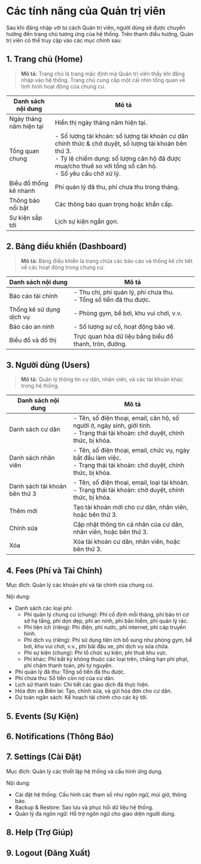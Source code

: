 # Các tính năng của Quản trị viên

Sau khi đăng nhập với tư cách Quản trị viên, người dùng sẽ được chuyển hướng đến trang chủ tương ứng của hệ thống. Trên thanh điều hướng, Quản trị viên có thể truy cập vào các mục chính sau:

## 1. Trang chủ (Home)

> **Mô tả:** Trang chủ là trang mặc định mà Quản trị viên thấy khi đăng nhập vào hệ thống. Trang chủ cung cấp một cái nhìn tổng quan về tình hình hoạt động của chung cư.

| Danh sách nội dung | Mô tả |
|-------------------|-------|
| Ngày tháng năm hiện tại | Hiển thị ngày tháng năm hiện tại. |
| Tổng quan chung | - Số lượng tài khoản: số lượng tài khoản cư dân chính thức & chờ duyệt, số lượng tài khoản bên thứ 3. <br> - Tỷ lệ chiếm dụng: số lượng căn hộ đã được mua/cho thuê so với tổng số căn hộ. <br> - Số yêu cầu chờ xử lý. |
| Biểu đồ thống kê nhanh | Phí quản lý đã thu, phí chưa thu trong tháng. |
| Thông báo nổi bật | Các thông báo quan trọng hoặc khẩn cấp. |
| Sự kiện sắp tới | Lịch sự kiện ngắn gọn. |

## 2. Bảng điều khiển (Dashboard)

> **Mô tả:** Bảng điều khiển là trang chứa các báo cáo và thống kê chi tiết về các hoạt động trong chung cư.

| Danh sách nội dung | Mô tả |
|-------------------|-------|
| Báo cáo tài chính | - Thu chi, phí quản lý, phí chưa thu. <br> - Tổng số tiền đã thu được. |
| Thống kê sử dụng dịch vụ | - Phòng gym, bể bơi, khu vui chơi, v.v. |
| Báo cáo an ninh | - Số lượng sự cố, hoạt động bảo vệ. |
| Biểu đồ và đồ thị | Trực quan hóa dữ liệu bằng biểu đồ thanh, tròn, đường. |

## 3. Người dùng (Users)

> **Mô tả:** Quản lý thông tin cư dân, nhân viên, và các tài khoản khác trong hệ thống.

| Danh sách nội dung | Mô tả |
|-------------------|-------|
| Danh sách cư dân | - Tên, số điện thoại, email, căn hộ, số người ở, ngày sinh, giới tính. <br> - Trạng thái tài khoản: chờ duyệt, chính thức, bị khóa. |
| Danh sách nhân viên | - Tên, số điện thoại, email, chức vụ, ngày bắt đầu làm việc. <br> - Trạng thái tài khoản: chờ duyệt, chính thức, bị khóa. |
| Danh sách tài khoản bên thứ 3 | - Tên, số điện thoại, email, loại tài khoản. <br> - Trạng thái tài khoản: chờ duyệt, chính thức, bị khóa. |
| Thêm mới | Tạo tài khoản mới cho cư dân, nhân viên, hoặc bên thứ 3. |
| Chỉnh sửa | Cập nhật thông tin cá nhân của cư dân, nhân viên, hoặc bên thứ 3. |
| Xóa | Xóa tài khoản cư dân, nhân viên, hoặc bên thứ 3. |


## 4. Fees (Phí và Tài Chính)

Mục đích: Quản lý các khoản phí và tài chính của chung cư.

Nội dung:
* Danh sách các loại phí: 
  * Phí quản lý chung cư (chung): Phí cố định mỗi tháng, phí bảo trì cơ sở hạ tầng, phí dọn dẹp, phí an ninh, phí bảo hiểm, phí quản lý rác.
  * Phí tiện ích (riêng): Phí điện, phí nước, phí internet, phí cáp truyền hình.
  * Phí dịch vụ (riêng): Phí sử dụng tiện ích bổ sung như phòng gym, bể bơi, khu vui chơi, v.v., phí bãi đậu xe, phí dịch vụ sửa chữa.
  * Phí sự kiện (chung): Phí tổ chức sự kiện, phí thuê khu vực.
  * Phí khác: Phí bất kỳ không thuộc các loại trên, chẳng hạn phí phạt, phí chậm thanh toán, phí tự nguyện.
* Phí quản lý đã thu: Tổng số tiền đã thu được.
* Phí chưa thu: Số tiền còn nợ của cư dân.
* Lịch sử thanh toán: Chi tiết các giao dịch đã thực hiện.
* Hóa đơn và Biên lai: Tạo, chỉnh sửa, và gửi hóa đơn cho cư dân.
* Dự toán ngân sách: Kế hoạch tài chính cho các kỳ tới.

## 5. Events (Sự Kiện)

## 6. Notifications (Thông Báo)

## 7. Settings (Cài Đặt)

Mục đích: Quản lý các thiết lập hệ thống và cấu hình ứng dụng.

Nội dung:
* Cài đặt hệ thống: Cấu hình các tham số như ngôn ngữ, múi giờ, thông báo.
* Backup & Restore: Sao lưu và phục hồi dữ liệu hệ thống.
* Quản lý đa ngôn ngữ: Hỗ trợ ngôn ngữ cho giao diện người dùng.

## 8. Help (Trợ Giúp)

## 9. Logout (Đăng Xuất)
